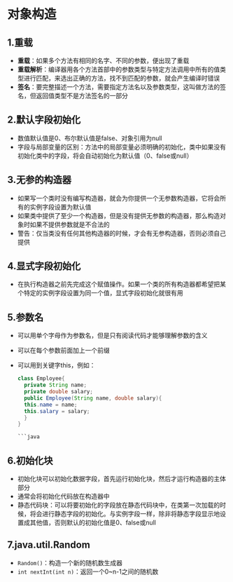 # 对象构造

## 1.重载

- **重载**：如果多个方法有相同的名字、不同的参数，便出现了重载
- **重载解析**：编译器用各个方法首部中的参数类型与特定方法调用中所有的值类型进行匹配，来选出正确的方法，找不到匹配的参数，就会产生编译时错误
- **签名**：要完整描述一个方法，需要指定方法名以及参数类型，这叫做方法的签名，但返回值类型不是方法签名的一部分

## 2.默认字段初始化

- 数值默认值是0、布尔默认值是false、对象引用为null
- 字段与局部变量的区别：方法中的局部变量必须明确的初始化，类中如果没有初始化类中的字段，将会自动初始化为默认值（0、false或null）

## 3.无参的构造器

- 如果写一个类时没有编写构造器，就会为你提供一个无参数构造器，它将会所有的实例字段设置为默认值
- 如果类中提供了至少一个构造器，但是没有提供无参数的构造器，那么构造对象时如果不提供参数就是不合法的
- 警告：仅当类没有任何其他构造器的时候，才会有无参构造器，否则必须自己提供

## 4.显式字段初始化

- 在执行构造器之前先完成这个赋值操作。如果一个类的所有构造器都希望把某个特定的实例字段设置为同一个值，显式字段初始化就很有用

## 5.参数名

- 可以用单个字母作为参数名，但是只有阅读代码才能够理解参数的含义

- 可以在每个参数前面加上一个前缀

- 可以用到关键字this，例如：

  ```java
  class Employee{
  	private String name;
  	private double salary;
  	public Employee(String name, double salary){
  	this.name = name;
  	this.salary = salary;
  	}
  }
  
  ```java

## 6.初始化块

- 初始化块可以初始化数据字段，首先运行初始化块，然后才运行构造器的主体部分
- 通常会将初始化代码放在构造器中
- 静态代码块：可以将要初始化的字段放在静态代码块中，在类第一次加载的时候，将会进行静态字段的初始化。与实例字段一样，除非将静态字段显示地设置成其他值，否则默认的初始化值是0、false或null

## 7.java.util.Random

- `Random()`：构造一个新的随机数生成器
- `int nextInt(int n)`：返回一个0~n-1之间的随机数
